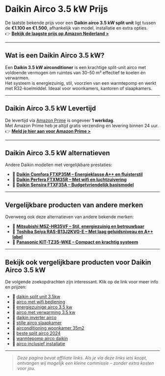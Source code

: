 # Daikin Airco 3.5 kW Prijs

De laatste bekende prijs voor een **Daikin airco 3.5 kW split unit** ligt tussen de **€1.100 en €1.500**, afhankelijk van model, installatie en extra opties.  
👉 **[Bekijk de laagste prijs op Amazon Nederland >](https://www.amazon.nl/s?k=daikin+airco+3.5+kw&tag=laptoplifepro-21&language=nl_NL&ref=as_li_ss_tl)**

---

## Wat is een Daikin Airco 3.5 kW?

Een **Daikin 3.5 kW airconditioner** is een krachtige split-unit airco met voldoende vermogen om ruimtes van 30–50 m² effectief te koelen én verwarmen.  
Het systeem is energiezuinig, stil, voorzien van een warmtepomp en werkt met R32-koelmiddel. Ideaal voor woonkamers, kantoren of slaapkamers.

---

## Daikin Airco 3.5 kW Levertijd

De levertijd via [Amazon Prime](https://amzn.to/3GDD1ZN) is ongeveer **1 werkdag**.  
Met Amazon Prime heb je altijd gratis verzending en levering binnen 24 uur.  
👉 **[Meld je hier aan voor Amazon Prime >](https://amzn.to/3GDD1ZN)**

---

## Daikin Airco 3.5 kW alternatieven

Andere Daikin modellen met vergelijkbare prestaties:

- 🔗 **[Daikin Comfora FTXP35M – Energieklasse A++ en fluisterstil](https://www.amazon.nl/s?k=daikin+comfora+ftxp35m&tag=laptoplifepro-21)**  
- 🔗 **[Daikin Perfera FTXM35R – Met wifi en luchtzuivering](https://www.amazon.nl/s?k=daikin+perfera+ftxm35r&tag=laptoplifepro-21)**  
- 🔗 **[Daikin Sensira FTXF35A – Budgetvriendelijk basismodel](https://www.amazon.nl/s?k=daikin+sensira+ftxf35a&tag=laptoplifepro-21)**

---

## Vergelijkbare producten van andere merken

Overweeg ook deze alternatieven van andere bekende merken:

- 🔗 **[Mitsubishi MSZ-HR35VF – Stil, energiezuinig en betrouwbaar](https://www.amazon.nl/s?k=mitsubishi+hr35vf&tag=laptoplifepro-21)**  
- 🔗 **[Toshiba Seiya RAS-B13J2KVG-E – Met laag geluidsniveau en A++ label](https://www.amazon.nl/s?k=toshiba+seiya+3.5kw&tag=laptoplifepro-21)**  
- 🔗 **[Panasonic KIT-TZ35-WKE – Compact en krachtig systeem](https://www.amazon.nl/s?k=panasonic+tz35&tag=laptoplifepro-21)**

---

## Bekijk ook vergelijkbare producten voor Daikin Airco 3.5 kW

De volgende zoekopdrachten zijn interessant. Klik op de link voor meer info en prijzen:

- 🔗 [daikin split unit 3.5kw](https://www.amazon.nl/s?k=daikin+split+unit+3.5kw&tag=laptoplifepro-21)  
- 🔗 [airco met wifi bediening](https://www.amazon.nl/s?k=airco+wifi+bediening&tag=laptoplifepro-21)  
- 🔗 [energiezuinige airco 3.5 kw](https://www.amazon.nl/s?k=energiezuinige+airco+3.5+kw&tag=laptoplifepro-21)  
- 🔗 [airco met verwarming 3.5 kw](https://www.amazon.nl/s?k=airco+met+verwarming+3.5+kw&tag=laptoplifepro-21)  
- 🔗 [daikin inverter airco](https://www.amazon.nl/s?k=daikin+inverter+airco&tag=laptoplifepro-21)  
- 🔗 [stille airco slaapkamer](https://www.amazon.nl/s?k=stille+airco+slaapkamer&tag=laptoplifepro-21)  
- 🔗 [airconditioning woonkamer 35m2](https://www.amazon.nl/s?k=airconditioning+woonkamer+35m2&tag=laptoplifepro-21)  
- 🔗 [beste split airco 2024](https://www.amazon.nl/s?k=beste+split+airco&tag=laptoplifepro-21)  
- 🔗 [warmtepomp airco daikin](https://www.amazon.nl/s?k=warmtepomp+airco+daikin&tag=laptoplifepro-21)  
- 🔗 [airco inclusief installatie](https://www.amazon.nl/s?k=airco+inclusief+installatie&tag=laptoplifepro-21)

---

> *Deze pagina bevat affiliate links. Als je via deze links iets koopt, ontvangen wij mogelijk een kleine commissie – zonder extra kosten voor jou.*
